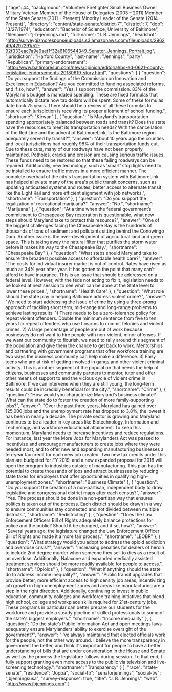 {
  "age": 44,
  "background": "Volunteer Firefighter Small Business Owner Military Veteran Member of the House of Delegates (2003 – 2011) Member of the State Senate (2011 – Present) Minority Leader of the Senate (2014 – Present)",
  "directory": "content/state-senate/district-7",
  "district": 7,
  "dob": "3/27/1974",
  "education": "Bachelor of Science, University of Baltimore",
  "filename": "j-b-jennings.md",
  "full-name": "J. B. Jennings",
  "headshot": "http://surveygizmoresponseuploads.s3.amazonaws.com/fileuploads/296249/4297291/52-92f333eac7a9e9aef1f32a6106544349_Senator_Jennings_Portrait.jpg",
  "jurisdiction": "Harford County",
  "last-name": "Jennings",
  "party": "Republican",
  "primary-endorsement": "http://www.baltimoresun.com/news/opinion/editorial/bs-ed-0621-county-legislative-endorsements-20180619-story.html",
  "questions": [
    {
      "question": "Do you support the findings of the Commission on Innovation and Excellence in Education? Are you committed to funding associated reforms, and if so, how?",
      "answer": "Yes, I support the commission. 83% of the Maryland's budget is mandated spending. These are fixed formulas that automatically dictate how tax dollars will be spent. Some of these formulas date back 75 years. There should be a review of all these formulas to ensure each jurisdiction is receiving its proper allotment of school funding.",
      "shortname": "Kirwan"
    },
    {
      "question": "Is Maryland’s transportation spending appropriately balanced between roads and transit? Does the state have the resources to meet its transportation needs? With the cancellation of the Red Line and the advent of BaltimoreLink, is the Baltimore region adequately served by transit?",
      "answer": "About 10 years ago the counties and local jurisdictions had roughly 98% of their transportation funds cut. Due to these cuts, many of our roadways have not been properly maintained. Potholes, cracks and erosion are causing serious traffic issues. These funds need to be restored so that these failing roadways can be repaired. Additionally, new technology, such as 'smart' stop lights need to be installed to ensure traffic moves in a more efficient manner. The complete overhaul of the city's transportation system with BaltimoreLink has helped alleviate many of the area's public transit concerns, such as updating antiquated systems and routes, better access to alternate transit like the Light Rail and more efficient alignment with job networks.",
      "shortname": "Transportation"
    },
    {
      "question": "Do you support the legalization of recreational marijuana?",
      "answer": "No.",
      "shortname": "Marijuana"
    },
    {
      "question": "At a time when the federal government’s commitment to Chesapeake Bay restoration is questionable, what new steps should Maryland take to protect this resource?",
      "answer": "One of the biggest challenges facing the Chesapeake Bay is the hundreds of thousands of tons of sediment and pollutants sitting behind the Conowingo Dam. Another issue is the over-development of agricultural land and green space. This is taking away the natural filter that purifies the storm water before it makes its way to the Chesapeake Bay.",
      "shortname": "Chesapeake Bay"
    },
    {
      "question": "What steps should Maryland take to ensure the broadest possible access to affordable health care?",
      "answer": "The costs for individual insurer market is out of control. Rates have risen as much as 34% year after year. It has gotten to the point that many can't afford to have insurance. This is an issue that should be addressed on a federal level. However, with the feds not acting to fix it, legislation needs to be looked at next session to see what can be done at the State level to lower these prices.",
      "shortname": "Health Care"
    },
    {
      "question": "What role should the state play in helping Baltimore address violent crime?",
      "answer": "We need to start addressing the issue of crime by using a three-prong approach of tackling short term, mid-range and long-range problems to achieve lasting results: 1) There needs to be a zero-tolerance policy for repeat violent offenders. Double the minimum sentence from five to ten years for repeat offenders who use firearms to commit felonies and violent crimes. 2) A large percentage of people are out of work because businesses do not want to hire people with non-violent, minor offenses. If we want our community to flourish, we need to rally around this segment of the population and give them the chance to get back to work. Mentorships and partnering with government programs that offer workforce training are two ways the business community can help make a difference. 3) Early teens who are at risk of getting involved in gangs and other violent criminal activity. This is another segment of the population that needs the help of citizens, businesses and community partners to mentor, tutor and offer other means of support to end the vicious cycle of violent crime in Baltimore. If we can intervene when they are still young, the long-term results could be incredibly beneficial for the city.",
      "shortname": "Crime"
    },
    {
      "question": "How would you characterize Maryland’s business climate? What can the state do to foster the creation of more family-supporting jobs?",
      "answer": "Over the past three years, Maryland has gained over 125,000 jobs and the unemployment rate has dropped to 3.8%, the lowest it has been in nearly a decade. The private sector is growing and Maryland continues to be a leader in key areas like Biotechnology, Information and Technology, and workforce educational attainment. To keep this momentum, Maryland needs to increase incentives and reduce regulations. For instance, last year the More Jobs for Marylanders Act was passed to incentivize and encourage manufacturers to create jobs where they were needed most, and to offer new and expanding manufacturing businesses a ten-year tax credit for each new job created. Two new tax credits under this plan are budgeted for FY 2019, and a new expanded proposal for 2018 will open the program to industries outside of manufacturing. This plan has the potential to create thousands of jobs and attract businesses by reducing state taxes for employers that offer opportunities in qualifying high-unemployment zones.",
      "shortname": "Business Climate"
    },
    {
      "question": "Do you support the creation of a non-partisan, independent body to draw legislative and congressional district maps after each census?",
      "answer": "Yes. The process should be done in a non-partisan way that ensures politics is taken out of the process. Each district should be drawn in a way to ensure communities stay connected and not divided between multiple districts.",
      "shortname": "Redistricting"
    },
    {
      "question": "Does the Law Enforcement Officers Bill of Rights adequately balance protections for police and the public? Should it be changed, and if so, how?",
      "answer": "Several years ago, the legislature changed the Law Enforcement Officer Bill of Rights and made it a more fair process.",
      "shortname": "LEOBR"
    },
    {
      "question": "What strategy would you adopt to address the opioid addiction and overdose crisis?",
      "answer": "Increasing penalties for dealers of heroin to include 2nd degree murder when someone they sell to dies as a result of an overdose. Additionally, Nalaxone and expanded medically assisted treatment services should be more readily available for people to access.",
      "shortname": "Opioids"
    },
    {
      "question": "What if anything should the state do to address income inequality?",
      "answer": "Public transit upgrades that provide better, more efficient access to high density job areas, incentivizing job growth in high unemployment zones and areas like manufacturing are a step in the right direction. Additionally, continuing to invest in public education, community colleges and workforce training initiatives that blend high school, college and workplace skills required for 21st-century jobs. These programs in particular can better prepare our students for the workforce and provide a steady pipeline of skilled professionals to some of the state's biggest employers.",
      "shortname": "Income inequality"
    },
    {
      "question": "Do the state’s Public Information Act and open meetings laws adequately ensure Marylanders’ ability to exercise oversight of the government?",
      "answer": "I've always maintained that elected officials work for the people, not the other way around. I believe the more transparency in government the better, and think it's important for people to have a better understanding of bills that are under consideration in the House and Senate as well as the process the legislature follows during session. To that end, I fully support granting even more access to the public via television and live-screening technology.",
      "shortname": "Transparency"
    }
  ],
  "race": "state-senate",
  "residence": "Joppa",
  "social-fb": "senatorjennings",
  "social-tw": "jbjenningsusa",
  "survey-response": true,
  "title": "J. B. Jennings",
  "web": "http://www.jbjennings.com"
}

